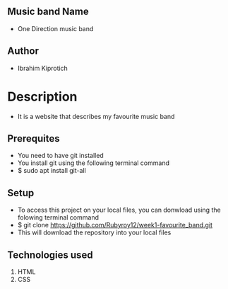 ## Music band Name
* One Direction music band
## Author

* Ibrahim Kiprotich
# Description
* It is a website that describes my favourite music band

## Prerequites
* You need to have git installed
* You install git using the following terminal command
* $ sudo apt install git-all

## Setup
* To access this project on your local files, you can donwload using the folowing terminal command
* $ git clone https://github.com/Rubyroy12/week1-favourite_band.git
* This will download the repository into your local files

## Technologies used
1. HTML
2. CSS

